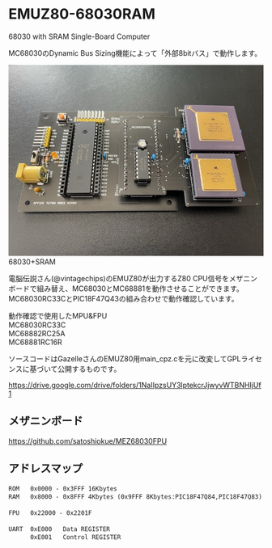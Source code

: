 # EMUZ80-68030RAM
68030 with SRAM Single-Board Computer

MC68030のDynamic Bus Sizing機能によって「外部8bitバス」で動作します。

![MEZ68030FPU](https://github.com/satoshiokue/EMUZ80-68030FPU/blob/main/IMG_2003.jpeg)  
68030+SRAM  

電脳伝説さん(@vintagechips)のEMUZ80が出力するZ80 CPU信号をメザニンボードで組み替え、MC68030とMC68881を動作させることができます。  
MC68030RC33CとPIC18F47Q43の組み合わせで動作確認しています。  

動作確認で使用したMPU&FPU  
MC68030RC33C  
MC68882RC25A  
MC68881RC16R  

ソースコードはGazelleさんのEMUZ80用main_cpz.cを元に改変してGPLライセンスに基づいて公開するものです。

https://drive.google.com/drive/folders/1NaIIpzsUY3lptekcrJjwyvWTBNHIjUf1

## メザニンボード
https://github.com/satoshiokue/MEZ68030FPU

## アドレスマップ
```
ROM   0x0000 - 0x3FFF 16Kbytes
RAM   0x8000 - 0x8FFF 4Kbytes (0x9FFF 8Kbytes:PIC18F47Q84,PIC18F47Q83)

FPU   0x22000 - 0x2201F

UART  0xE000   Data REGISTER
      0xE001   Control REGISTER
```
